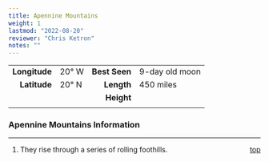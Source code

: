 ```yaml
---
title: Apennine Mountains
weight: 1
lastmod: "2022-08-20"
reviewer: "Chris Ketron"
notes: ""
---
```


|               |           |               |                |
| ------------: | :-------- | ------------: | :------------- |
| **Longitude** | 20&deg; W | **Best Seen** | 9-day old moon |
|  **Latitude** | 20&deg; N |    **Length** | 450 miles      |
|               |           |    **Height** |                |
|               |           |               |                |

### Apennine Mountains Information

---
<span style='float:right;'>[top](#)</span>

1. They rise through a series of rolling foothills.
